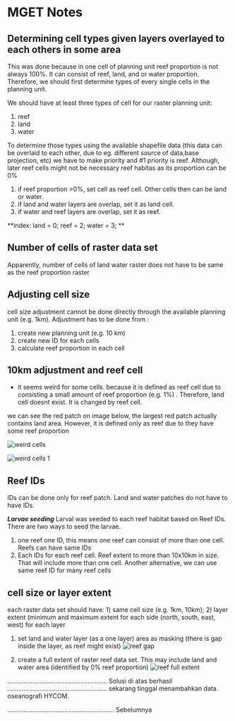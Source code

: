 # MGET Notes

## **Determining cell types given layers overlayed to each others in some area**

This was done because in one cell of planning unit reef proportion is not always 100%. It can consist of reef, land, and or water proportion.
Therefore, we should first determine types of every single cells in the planning unit.

We should have at least three types of cell for our raster planning unit:
1) reef
2) land
3) water

To determine those types using the available shapefile data (this data can be overlaid to each other, due to eg. different source of data,base projection, etc) we have to make priority and #1 priority is reef. Although, later reef cells might not be necessary reef habitas as its proportion can be 0%
1) if reef proportion >0%, set cell as reef cell. Other cells then can be land or water.
2) if land and water layers are overlap, set it as land cell.
3) if water and reef layers are overlap, set it as reef.


**index: land = 0; reef = 2; water = 3; **


## **Number of cells of raster data set**
Apparently, number of cells of land water raster does not have to be same as the reef proportion raster 


## **Adjusting cell size**
cell size adjustment cannot be done directly through the available planning unit (e.g. 1km). Adjustment has to be done from :
1) create new planning unit (e.g. 10 km)
2) create new ID for each cells
3) calculate reef proportion in each cell


## 10km adjustment and reef cell
* it seems weird for some cells. because it is defined as reef cell due to consisting a small amount of reef proportion (e.g. 1%) . Therefore, land cell doesnt exist. It is changed by reef cell. 

we can see the red patch on image below, the largest red patch actually contains land area. However, it is defined only as reef due to they have some reef proportion

![weird cells](https://user-images.githubusercontent.com/73259648/153316511-5cac84e5-c3fa-49ee-83bf-a602cf402720.JPG)

![weird cells 1](https://user-images.githubusercontent.com/73259648/153316365-652dbfee-8ba1-4612-81d6-a8722fc7bae9.JPG)

## Reef IDs
IDs can be done only for reef patch. Land and water patches do not have to have IDs.

_**Larvae seeding**_ 
Larval was seeded to each reef habitat based on Reef IDs.
There are two ways to seed the larvae.
1) one reef one ID, this means one reef can consist of more than one cell. Reefs can have same IDs
2) Each IDs for each reef cell. Reef extent to more than 10x10km in size. That will include more than one cell. Another alternative, we can use same reef ID for many reef cells

## cell size or layer extent
each raster data set should have: 1) same cell size (e.g. 1km, 10km); 2) layer extent (minimum and maximum extent for each side (north, south, east, west) for each layer

1) set land and water layer (as a one layer) area as masking (there is gap inside the layer, as reef might exist)
![reef gap](https://user-images.githubusercontent.com/73259648/153319767-b76efa25-8aaf-4e68-84fc-ef36d539c821.JPG)

2) create a full extent of raster reef data set. This may include land and water area (identified by 0% reef proportion) 
   ![reef full extent](https://user-images.githubusercontent.com/73259648/153319996-6b36fb52-6ba5-4733-94f1-cea3382cf861.JPG)

........................................................
Solusi di atas berhasil
........................................................
sekarang tinggal menambahkan data oseanografi HYCOM.


............................................................
Sebelumnya
